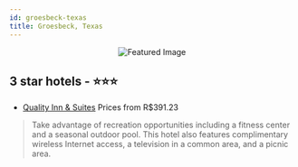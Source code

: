 ```yaml
---
id: groesbeck-texas
title: Groesbeck, Texas
---
```


<center><img src="https://i.travelapi.com/hotels/3000000/2970000/2964200/2964164/0161489e_z.jpg" alt="Featured Image" /></center>


##  3 star hotels - ⭐️⭐️⭐️

-    [Quality Inn & Suites](https://us.hurb.com/hotels/groesbeck/quality-inn-suites-JNP-JP016552?cmp=18055) Prices from R$391.23
   > Take advantage of recreation opportunities including a fitness center and a seasonal outdoor pool. This hotel also features complimentary wireless Internet access, a television in a common area, and a picnic area.
